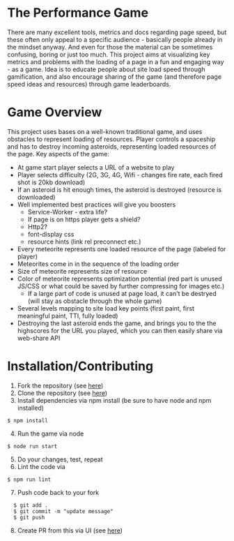 # The Performance Game
There are many excellent tools, metrics and docs regarding page speed, but these often only appeal to a specific audience - basically people already in the mindset anyway. And even for those the material can be sometimes confusing, boring or just too much. This project aims at visualizing key metrics and problems with the loading of a page in a fun and engaging way - as a game. Idea is to educate people about site load speed through gamification, and also encourage sharing of the game (and therefore page speed ideas and resources) through game leaderboards.


# Game Overview
 This project uses bases on a well-known traditional game, and uses obstacles to represent loading of resources. Player controls a spaceship and has to destroy incoming asteroids, representing loaded resources of the page. Key aspects of the game:
* At game start player selects a URL of a website to play
* Player selects difficulty (2G, 3G, 4G, Wifi - changes fire rate, each fired shot is 20kb download)
* If an asteroid is hit enough times, the asteroid is destroyed (resource is downloaded)
* Well implemented best practices will give you boosters
    * Service-Worker - extra life?
    * If page is on https player gets a shield?
    * Http2?
    * font-display css
    * resource hints (link rel preconnect etc.)
* Every meteorite represents one loaded resource of the page (labeled for player)
* Meteorites come in in the sequence of the loading order
* Size of meteorite represents size of resource
* Color of meteorite represents optimization potential (red part is unused JS/CSS or what could be saved by further compressing for images etc.)
    * If a large part of code is unused at page load, it can't be destryed (will stay as obstacle through the whole game)
* Several levels mapping to site load key points (first paint, first meaningful paint, TTI, fully loaded)
* Destroying the last asteroid ends the game, and brings you to the the highscores for the URL you played, which you can then easily share via web-share API




# Installation/Contributing
1. Fork the repository (see [here](https://help.github.com/articles/fork-a-repo/#fork-an-example-repository))
2. Clone the repository (see [here](https://help.github.com/articles/cloning-a-repository/))
3. Install dependencies via npm install (be sure to have node and npm installed)

  ```none
  $ npm install 
  ```
4. Run the game via node
  ```none
  $ node run start
  ```
5. Do your changes, test, repeat
6. Lint the code via
  ```none
  $ npm run lint
  ```
7. Push code back to your fork
```none
  $ git add .
  $ git commit -m "update message"
  $ git push
  ```
8. Create PR from this via UI (see [here](https://help.github.com/articles/creating-a-pull-request-from-a-fork/))


